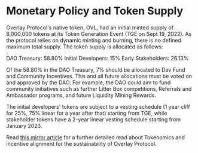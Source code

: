 # Monetary Policy and Token Supply


Overlay Protocol's native token, OVL, had an initial minted supply of 8,000,000 tokens at its Token Generation Event (TGE on Sept 19, 2022). As the protocol relies on dynamic minting and burning, there is no defined maximum total supply. The token supply is allocated as follows:

DAO Treasury: 58.80%
Initial Developers: 15%
Early Stakeholders: 26.13%

Of the 58.80% in the DAO Treasury, 7% should be allocated to Dev Fund and Community Incentives. This and all future allocations must be voted on and approved by the DAO. For example, the DAO could aim to fund community initiatives such as further Litter Box competitions, Referrals and Ambassador programs, and future Liquidity Mining Rewards.
 
The initial developers' tokens are subject to a vesting schedule (1 year cliff for 25%, 75% linear for a year after that) starting from TGE, while stakeholder tokens have a 2-year linear vesting schedule starting from January 2023.

Read [this mirror article](https://mirror.xyz/0x7999C7f0b9f2259434b7aD130bBe36723a49E14e/e1oJnBNi1Fb8IXrP-RzSWQFsmhljh9pPhqkuVOR6P2M) for a further detailed read about Tokenomics and incentive alignment for the sustainability of Overlay Protocol.
